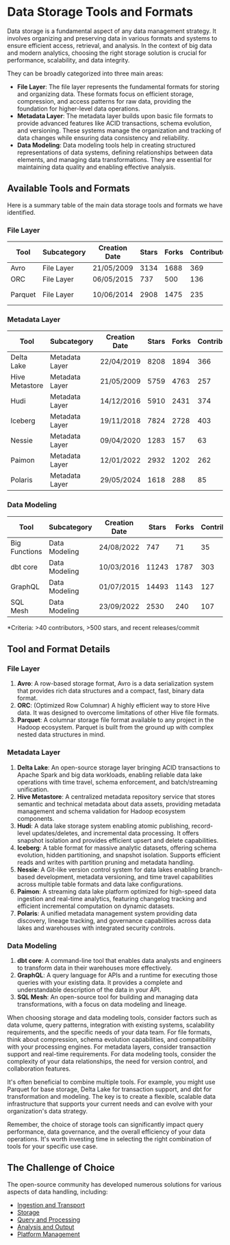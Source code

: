 # Data Storage Tools and Formats

Data storage is a fundamental aspect of any data management strategy. It involves organizing and preserving data in various formats and systems to ensure efficient access, retrieval, and analysis. In the context of big data and modern analytics, choosing the right storage solution is crucial for performance, scalability, and data integrity.

They can be broadly categorized into three main areas:
- **File Layer**: The file layer represents the fundamental formats for storing and organizing data. These formats focus on efficient storage, compression, and access patterns for raw data, providing the foundation for higher-level data operations.
- **Metadata Layer**: The metadata layer builds upon basic file formats to provide advanced features like ACID transactions, schema evolution, and versioning. These systems manage the organization and tracking of data changes while ensuring data consistency and reliability.
- **Data Modeling**: Data modeling tools help in creating structured representations of data systems, defining relationships between data elements, and managing data transformations. They are essential for maintaining data quality and enabling effective analysis.

## Available Tools and Formats

Here is a summary table of the main data storage tools and formats we have identified.

### File Layer

| Tool | Subcategory | Creation Date | Stars | Forks | Contributors | Last Release | Latest Commit | Meets Criteria* | Link |
|---|---|---|---|---|---|---|---|---|---|
| Avro | File Layer | 21/05/2009 | 3134 | 1688 | 369 | 05/08/2024 | 10/08/2025 | Yes | https://github.com/apache/avro |
| ORC | File Layer | 06/05/2015 | 737 | 500 | 136 | 30/07/2025 | 13/08/2025 | Yes | https://github.com/apache/orc |
| Parquet | File Layer | 10/06/2014 | 2908 | 1475 | 235 | 29/04/2025 | 03/08/2025 | Yes | https://github.com/apache/parquet-mr |

### Metadata Layer

| Tool | Subcategory | Creation Date | Stars | Forks | Contributors | Last Release | Latest Commit | Meets Criteria* | Link |
|---|---|---|---|---|---|---|---|---|---|
| Delta Lake | Metadata Layer | 22/04/2019 | 8208 | 1894 | 366 | 09/06/2025 | 13/08/2025 | Yes | https://github.com/delta-io/delta |
| Hive Metastore | Metadata Layer | 21/05/2009 | 5759 | 4763 | 257 | N/A | 13/08/2025 | Yes | https://github.com/apache/hive |
| Hudi | Metadata Layer | 14/12/2016 | 5910 | 2431 | 374 | 02/05/2025 | 13/08/2025 | Yes | https://github.com/apache/hudi |
| Iceberg | Metadata Layer | 19/11/2018 | 7824 | 2728 | 403 | 18/07/2025 | 13/08/2025 | Yes | https://github.com/apache/iceberg |
| Nessie | Metadata Layer | 09/04/2020 | 1283 | 157 | 63 | 11/07/2025 | 13/08/2025 | Yes | https://github.com/projectnessie/nessie |
| Paimon | Metadata Layer | 12/01/2022 | 2932 | 1202 | 262 | N/A | 13/08/2025 | Yes | https://github.com/apache/paimon |
| Polaris | Metadata Layer | 29/05/2024 | 1618 | 288 | 85 | 11/07/2025 | 13/08/2025 | Yes | https://github.com/apache/polaris |

### Data Modeling

| Tool | Subcategory | Creation Date | Stars | Forks | Contributors | Last Release | Latest Commit | Meets Criteria* | Link |
|---|---|---|---|---|---|---|---|---|---|
| Big Functions | Data Modeling | 24/08/2022 | 747 | 71 | 35 | 15/05/2025 | 26/05/2025 | No | https://github.com/unytics/bigfunctions |
| dbt core | Data Modeling | 10/03/2016 | 11243 | 1787 | 303 | 12/08/2025 | 11/08/2025 | Yes | https://github.com/dbt-labs/dbt-core |
| GraphQL | Data Modeling | 01/07/2015 | 14493 | 1143 | 127 | 27/10/2021 | 03/07/2025 | Yes | https://github.com/graphql/graphql-spec |
| SQL Mesh | Data Modeling | 23/09/2022 | 2530 | 240 | 107 | 08/08/2025 | 13/08/2025 | Yes | https://github.com/TobikoData/sqlmesh |

*Criteria: >40 contributors, >500 stars, and recent releases/commit

## Tool and Format Details

### File Layer

1. **Avro**: A row-based storage format, Avro is a data serialization system that provides rich data structures and a compact, fast, binary data format.
2. **ORC**: (Optimized Row Columnar) A highly efficient way to store Hive data. It was designed to overcome limitations of other Hive file formats.
3. **Parquet**: A columnar storage file format available to any project in the Hadoop ecosystem. Parquet is built from the ground up with complex nested data structures in mind.

### Metadata Layer

1. **Delta Lake**: An open-source storage layer bringing ACID transactions to Apache Spark and big data workloads, enabling reliable data lake operations with time travel, schema enforcement, and batch/streaming unification.
2. **Hive Metastore**: A centralized metadata repository service that stores semantic and technical metadata about data assets, providing metadata management and schema validation for Hadoop ecosystem components.
3. **Hudi**: A data lake storage system enabling atomic publishing, record-level updates/deletes, and incremental data processing. It offers snapshot isolation and provides efficient upsert and delete capabilities.
4. **Iceberg**: A table format for massive analytic datasets, offering schema evolution, hidden partitioning, and snapshot isolation. Supports efficient reads and writes with partition pruning and metadata handling.
5. **Nessie**: A Git-like version control system for data lakes enabling branch-based development, metadata versioning, and time travel capabilities across multiple table formats and data lake configurations.
6. **Paimon**: A streaming data lake platform optimized for high-speed data ingestion and real-time analytics, featuring changelog tracking and efficient incremental computation on dynamic datasets.
7. **Polaris**: A unified metadata management system providing data discovery, lineage tracking, and governance capabilities across data lakes and warehouses with integrated security controls.

### Data Modeling

1. **dbt core**: A command-line tool that enables data analysts and engineers to transform data in their warehouses more effectively.
2. **GraphQL**: A query language for APIs and a runtime for executing those queries with your existing data. It provides a complete and understandable description of the data in your API.
3. **SQL Mesh**: An open-source tool for building and managing data transformations, with a focus on data modeling and lineage.

When choosing storage and data modeling tools, consider factors such as data volume, query patterns, integration with existing systems, scalability requirements, and the specific needs of your data team. For file formats, think about compression, schema evolution capabilities, and compatibility with your processing engines. For metadata layers, consider transaction support and real-time requirements. For data modeling tools, consider the complexity of your data relationships, the need for version control, and collaboration features.

It's often beneficial to combine multiple tools. For example, you might use Parquet for base storage, Delta Lake for transaction support, and dbt for transformation and modeling. The key is to create a flexible, scalable data infrastructure that supports your current needs and can evolve with your organization's data strategy.

Remember, the choice of storage tools can significantly impact query performance, data governance, and the overall efficiency of your data operations. It's worth investing time in selecting the right combination of tools for your specific use case.

## The Challenge of Choice
The open-source community has developed numerous solutions for various aspects of data handling, including:
- [Ingestion and Transport](01.ingestion_and_transport.md)
- [Storage](02.storage.md)
- [Query and Processing](03.query_and_processing.md)
- [Analysis and Output](04.analysis_and_output.md)
- [Platform Management](05.platform_management.md)